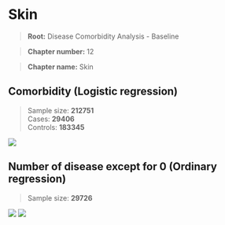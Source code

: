 # Skin

> **Root:** Disease Comorbidity Analysis - Baseline

> **Chapter number:** 12  

> **Chapter name:** Skin  

## Comorbidity (Logistic regression)
> Sample size: **212751**  
> Cases: **29406**  
> Controls: **183345**
<img src="/Chapter/Figures/Incidence/LG/Chapter_12.png"/>
<CsvTable src="/public/Chapter/Data/Incidence/LG/LG_Chapter_12.csv" label="🔍 View full results" />

## Number of disease except for 0 (Ordinary regression)
> Sample size: **29726**
<img src="/Chapter/Figures/Incidence/Histogram/Chapter_12_in.png"/>
<CsvTable src="/public/Chapter/Data/Incidence/Histogram/Chapter_12_in.csv" label="🔍 View full results" />

<img src="/Chapter/Figures/Incidence/ORD/Chapter_12.png"/>
<CsvTable src="/public/Chapter/Data/Incidence/ORD/ORD_Chapter_12.csv" label="🔍 View full results" />
